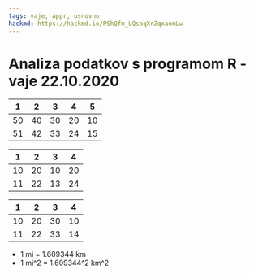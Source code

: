 ```yaml
---
tags: vaje, appr, osnovno
hackmd: https://hackmd.io/PShQfm_LQsaqXrZqxaomLw
---
```

# Analiza podatkov s programom R - vaje 22.10.2020

| 1 | 2 | 3 | 4 | 5 |
| - | - | - | - | - |
| 50 | 40 | 30 | 20 | 10 |
| 51 | 42 | 33 | 24 | 15 |

| 1 | 2 | 3 | 4 |
| - | - | - | - |
| 10 | 20 | 10 | 20 |
| 11 | 22 | 13 | 24 |

| 1 | 2 | 3 | 4 |
| - | - | - | - |
| 10 | 20 | 30 | 10 |
| 11 | 22 | 33 | 14 |

* 1 mi = 1.609344 km
* 1 mi^2 = 1.609344^2 km^2
